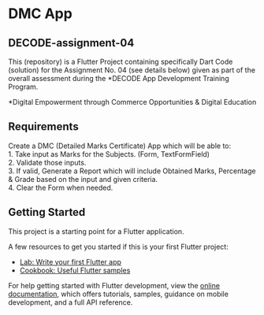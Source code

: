 # DMC App
## DECODE-assignment-04

This (repository) is a Flutter Project containing specifically Dart Code (solution) for the Assignment No. 04 (see details below) given as part of the overall assessment during the *DECODE App Development Training Program.

*Digital Empowerment through Commerce Opportunities & Digital Education

## Requirements

Create a DMC (Detailed Marks Certificate) App which will be able to:<br>
    1. Take input as Marks for the Subjects. (Form, TextFormField)<br>
    2. Validate those inputs.<br>
    3. If valid, Generate a Report which will include Obtained Marks, Percentage & Grade based on the input and given criteria.<br>
    4. Clear the Form when needed.<br>

## Getting Started

This project is a starting point for a Flutter application.

A few resources to get you started if this is your first Flutter project:

- [Lab: Write your first Flutter app](https://docs.flutter.dev/get-started/codelab)
- [Cookbook: Useful Flutter samples](https://docs.flutter.dev/cookbook)

For help getting started with Flutter development, view the [online documentation](https://docs.flutter.dev/), which offers tutorials, samples, guidance on mobile development, and a full API reference.
